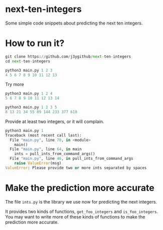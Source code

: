 # next-ten-integers
Some simple code snippets about predicting the next ten integers.

# How to run it?

```python
git clone https://github.com/j3ygithub/next-ten-integers
cd next-ten-integers

python3 main.py 1 2 3
4 5 6 7 8 9 10 11 12 13
```

Try more
```python
python3 main.py 1 2 4
5 6 7 8 9 10 11 12 13 14

python3 main.py 1 2 3 5
8 13 21 34 55 89 144 233 377 610
```

Provide at least two integers, or it will complain.

```python
python3 main.py 1    
Traceback (most recent call last):
  File "main.py", line 70, in <module>
    main()
  File "main.py", line 64, in main
    ints = pull_ints_from_command_args()
  File "main.py", line 46, in pull_ints_from_command_args
    raise ValueError(msg)
ValueError: Please provide two or more ints separated by spaces
```

# Make the prediction more accurate

The file `ints.py` is the library we use now for predicting the next integers.

It provides two kinds of functions, `get_foo_integers` and `is_foo_integers`. You may want to write more of these kinds of functions to make the prediction more accurate.

